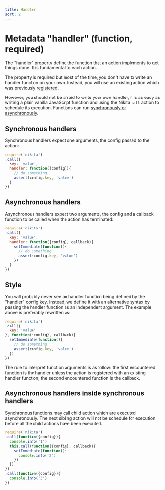 ```yaml
---
title: Handler
sort: 2
---
```


# Metadata "handler" (function, required)

The "handler" property define the function that an action implements to get things done. It is fundamental to each action.

The property is required but most of the time, you don't have to write an handler function on your own. Instead, you will use an existing action which was previously [registered](/usages/registry/).

However, you should not be afraid to write your own handler, it is as easy as writing a plain vanilla JavaScript function and using the Nikita `call` action to schedule its execution. Functions can run [synchronously or asynchronously](/usages/sync_async/).

## Synchronous handlers

Synchronous handlers expect one arguments, the config passed to the action:

```js
require('nikita')
.call({
  key: 'value',
  handler: function({config}){
    // do something
    assert(config.key, 'value')
  }
})
```

## Asynchronous handlers

Asynchronous handlers expect two arguments, the config and a callback function to be called when the action has terminated:

```js
require('nikita')
.call({
  key: 'value',
  handler: function({config}, callback){
    setImmediate(function(){
      // do something
      assert(config.key, 'value')
    })
  }
})
```

## Style

You will probably never see an handler function being defined by the "handler" config key. Instead, we define it with an alternative syntax by passing the handler function as an independent argument. The example above is preferably rewritten as:

```js
require('nikita')
.call({
  key: 'value'
}, function({config}, callback){
  setImmediate(function(){
    // do something
    assert(config.key, 'value')
  })
})
```

The rule to interpret function arguments is as follow: the first encountered function is the handler unless the action is registered with an existing handler function; the second encountered function is the callback.

## Asynchronous handlers inside synchronous handlers

Synchronous functions may call child action which are executed asynchronously. The next sibling action will not be schedule for execution before all the child actions have been executed.

```js
require('nikita')
.call(function({config}){
  console.info('1')
  this.call(function({config}, callback){
    setImmediate(function(){
      console.info('2')
    })
  })
})
.call(function({config}){
  console.info('3')
})
```
